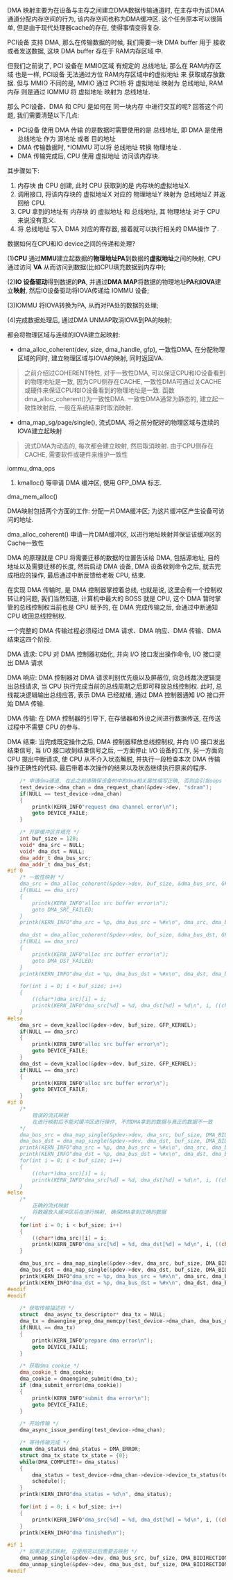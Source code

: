 
DMA 映射主要为在设备与主存之间建立DMA数据传输通道时, 在主存中为该DMA通道分配内存空间的行为, 该内存空间也称为DMA缓冲区. 这个任务原本可以很简单, 但是由于现代处理器cache的存在, 使得事情变得复杂. 



PCI设备 支持 DMA, 那么在传输数据的时候, 我们需要一块 DMA buffer 用于 接收或者发送数据, 这块 DMA buffer 存在于 RAM内存区域 中. 

但我们之前说了, PCI 设备在 MMIO区域 有规定的 总线地址, 那么在 RAM内存区域 也是一样, PCI设备 无法通过方位 RAM内存区域中的虚拟地址 来 获取或存放数据. 但与 MMIO 不同的是, MMIO 通过 PCI桥 将 虚拟地址 映射为 总线地址, RAM内存 则是通过 IOMMU 将 虚拟地址 映射为 总线地址. 

那么 PCI设备、DMA 和 CPU 是如何在 同一块内存 中进行交互的呢?
回答这个问题, 我们需要清楚以下几点: 

* PCI设备 使用 DMA 传输 的是数据时需要使用的是 总线地址, 即 DMA 是使用 总线地址 作为 源地址 或者 目的地址
* DMA 传输数据时, *IOMMU 可以将 总线地址 转换 物理地址 . 
* DMA 传输完成后, CPU 使用 虚拟地址 访问该内存块. 

其步骤如下: 

1. 内存块 由 CPU 创建, 此时 CPU 获取到的是 内存块的虚拟地址X. 
2. 调用接口, 将该内存块的 虚拟地址X 对应的 物理地址Y 映射为 总线地址Z 并返回给 CPU. 
3. CPU 拿到的地址有 内存块 的 虚拟地址 和 总线地址, 其 物理地址 对于 CPU 来说没有意义. 
4. 将 总线地址 写入 DMA 对应的寄存器, 接着就可以执行相关的 DMA操作 了. 


数据如何在CPU和IO device之间的传递和处理?

(1)**CPU** 通过**MMU**建立起数据的**物理地址PA**到数据的**虚拟地址**之间的映射, CPU 通过访问 **VA** 从而访问到数据(比如CPU填充数据到内存中); 

(2)**IO 设备驱动**得到数据的**PA**, 并通过**DMA MAP**将数据的物理地址**PA**和**IOVA**建立**映射**, 然后IO设备驱动将IOVA传递给 IOMMU 设备; 

(3)IOMMU 将IOVA转换为PA, 从而对PA处的数据的处理; 

(4)完成数据处理后, 通过DMA UNMAP取消IOVA到PA的映射; 

都会将物理区域与连续的IOVA建立起映射:

* dma_alloc_coherent(dev, size, dma_handle, gfp), 一致性DMA, 在分配物理区域的同时, 建立物理区域与IOVA的映射, 同时返回VA. 

> 之前介绍过COHERENT特性, 对于一致性DMA, 可以保证CPU和IO设备看到的物理地址是一致, 因为CPU侧存在CACHE, 一致性DMA可通过关CACHE或硬件来保证CPU和IO设备看到的物理地址是一致. 函数dma_alloc_coherent()为一致性DMA. 一致性DMA通常为静态的, 建立起一致性映射后, 一般在系统结束时取消映射. 

* dma_map_sg/page/single(), 流式DMA, 将之前分配好的物理区域与连续的IOVA建立起映射

> 流式DMA为动态的, 每次都会建立映射, 然后取消映射. 由于CPU侧存在CACHE, 需要软件或硬件来维护一致性

iommu_dma_ops




1. kmalloc() 等申请 DMA 缓冲区, 使用 GFP_DMA 标志.


dma_mem_alloc()



DMA映射包括两个方面的工作: 分配一片DMA缓冲区; 为这片缓冲区产生设备可访问的地址. 

dma_alloc_coherent() 申请一片DMA缓冲区, 以进行地址映射并保证该缓冲区的Cache一致性







DMA 的原理就是 CPU 将需要迁移的数据的位置告诉给 DMA, 包括源地址, 目的地址以及需要迁移的长度, 然后启动 DMA 设备, DMA 设备收到命令之后, 就去完成相应的操作, 最后通过中断反馈给老板 CPU, 结束. 


在实现 DMA 传输时, 是 DMA 控制器掌控着总线, 也就是说, 这里会有一个控制权转让的问题, 我们当然知道, 计算机中最大的 BOSS 就是 CPU, 这个 DMA 暂时掌管的总线控制权当前也是 CPU 赋予的, 在 DMA 完成传输之后, 会通过中断通知 CPU 收回总线控制权. 

一个完整的 DMA 传输过程必须经过 DMA 请求、DMA 响应、DMA 传输、DMA 结束这四个阶段. 

DMA 请求: CPU 对 DMA 控制器初始化, 并向 I/O 接口发出操作命令, I/O 接口提出 DMA 请求

DMA 响应: DMA 控制器对 DMA 请求判别优先级以及屏蔽位, 向总线裁决逻辑提出总线请求, 当 CPU 执行完成当前的总线周期之后即可释放总线控制权. 此时, 总线裁决逻辑输出总线应答, 表示 DMA 已经就绪, 通过 DMA 控制器通知 I/O 接口开始 DMA 传输. 

DMA 传输: 在 DMA 控制器的引导下, 在存储器和外设之间进行数据传送, 在传送过程中不需要 CPU 的参与. 

DMA 结束: 当完成既定操作之后, DMA 控制器释放总线控制权, 并向 I/O 接口发出结束信号, 当 I/O 接口收到结束信号之后, 一方面停止 I/O 设备的工作, 另一方面向 CPU 提出中断请求, 使 CPU 从不介入状态解脱, 并执行一段检查本次 DMA 传输操作正确性的代码. 最后带着本次操作的结果以及状态继续执行原来的程序. 


```cpp
    /* 申请dma通道, 在此之前请确保设备树中的dma相关属性编写正确, 否则会引发oops */
    test_device->dma_chan = dma_request_chan(&pdev->dev, "sdram");
    if(NULL == test_device->dma_chan)
    {
        printk(KERN_INFO"request dma channel error\n");
        goto DEVICE_FAILE;
    }

    /* 开辟缓冲区并填充 */
    int buf_size = 128;
    void* dma_src = NULL;
    void* dma_dst = NULL;    
    dma_addr_t dma_bus_src;
    dma_addr_t dma_bus_dst;    
#if 0
    /* 一致性映射 */
    dma_src = dma_alloc_coherent(&pdev->dev, buf_size, &dma_bus_src, GFP_KERNEL|GFP_DMA);
    if(NULL == dma_src)
    {
        printk(KERN_INFO"alloc src buffer error\n");
        goto DMA_SRC_FAILED;
    }    
    printk(KERN_INFO"dma_src = %p, dma_bus_src = %#x\n", dma_src, dma_bus_src);

    dma_dst = dma_alloc_coherent(&pdev->dev, buf_size, &dma_bus_dst, GFP_KERNEL|GFP_DMA);
    if(NULL == dma_src)
    {
        printk(KERN_INFO"alloc src buffer error\n");
        goto DMA_DST_FAILED;
    } 
    printk(KERN_INFO"dma_dst = %p, dma_bus_dst = %#x\n", dma_dst, dma_bus_dst);

    for(int i = 0; i < buf_size; i++)
    {
        ((char*)dma_src)[i] = i;
        printk(KERN_INFO"dma_src[%d] = %d, dma_dst[%d] = %d\n", i, ((char*)dma_src)[i], i, ((char*)dma_dst)[i]);
    }    
#else
    dma_src = devm_kzalloc(&pdev->dev, buf_size, GFP_KERNEL);
    if(NULL == dma_src)
    {
        printk(KERN_INFO"alloc src buffer error\n");
        goto DEVICE_FAILE;
    }      
    dma_dst = devm_kzalloc(&pdev->dev, buf_size, GFP_KERNEL);
    if(NULL == dma_src)
    {
        printk(KERN_INFO"alloc src buffer error\n");
        goto DEVICE_FAILE;
    }    
#if 0
    /* 
        错误的流式映射 
        在进行映射后不能对缓冲区进行操作, 不然DMA拿到的数据与真正的数据不一致
    */
    dma_bus_src = dma_map_single(&pdev->dev, dma_src, buf_size, DMA_BIDIRECTIONAL);
    dma_bus_dst = dma_map_single(&pdev->dev, dma_dst, buf_size, DMA_BIDIRECTIONAL);
    printk(KERN_INFO"dma_src = %p, dma_bus_src = %#x\n", dma_src, dma_bus_src);
    printk(KERN_INFO"dma_dst = %p, dma_bus_dst = %#x\n", dma_dst, dma_bus_dst);     
    for(int i = 0; i < buf_size; i++)
    {
        ((char*)dma_src)[i] = i;
        printk(KERN_INFO"dma_src[%d] = %d, dma_dst[%d] = %d\n", i, ((char*)dma_src)[i], i, ((char*)dma_dst)[i]);
    } 
#else
    /* 
        正确的流式映射 
        将数据放入缓冲区后在进行映射, 确保DMA拿到正确的数据
    */
    for(int i = 0; i < buf_size; i++)
    {
        ((char*)dma_src)[i] = i;
        printk(KERN_INFO"dma_src[%d] = %d, dma_dst[%d] = %d\n", i, ((char*)dma_src)[i], i, ((char*)dma_dst)[i]);
    } 

    dma_bus_src = dma_map_single(&pdev->dev, dma_src, buf_size, DMA_BIDIRECTIONAL);
    dma_bus_dst = dma_map_single(&pdev->dev, dma_dst, buf_size, DMA_BIDIRECTIONAL);
    printk(KERN_INFO"dma_src = %p, dma_bus_src = %#x\n", dma_src, dma_bus_src);
    printk(KERN_INFO"dma_dst = %p, dma_bus_dst = %#x\n", dma_dst, dma_bus_dst); 
#endif
#endif

    /* 获取传输描述符 */
    struct  dma_async_tx_descriptor* dma_tx = NULL;
    dma_tx = dmaengine_prep_dma_memcpy(test_device->dma_chan, dma_bus_dst, dma_bus_src, buf_size, DMA_PREP_INTERRUPT);      
    if(NULL == dma_tx)
    {
        printk(KERN_INFO"prepare dma error\n");
        goto DEVICE_FAILE;
    }    

    /* 获取dma cookie */
    dma_cookie_t dma_cookie;
    dma_cookie = dmaengine_submit(dma_tx);
    if (dma_submit_error(dma_cookie))
    {
        printk(KERN_INFO"submit dma error\n");
        goto DEVICE_FAILE;
    }    

    /* 开始传输 */
    dma_async_issue_pending(test_device->dma_chan);

    /* 等待传输完成 */
    enum dma_status dma_status = DMA_ERROR;
    struct dma_tx_state tx_state = {0};
    while(DMA_COMPLETE!= dma_status)
    {
        dma_status = test_device->dma_chan->device->device_tx_status(test_device->dma_chan, dma_cookie, &tx_state);
        schedule();
    }
    printk(KERN_INFO"dma_status = %d\n", dma_status);

    for(int i = 0; i < buf_size; i++)
    {
        printk(KERN_INFO"dma_src[%d] = %d, dma_dst[%d] = %d\n", i, ((char*)dma_src)[i], i, ((char*)dma_dst)[i]);
    }
    printk(KERN_INFO"dma finished\n");

#if 1
    /* 如果是流式映射, 在使用完以后需要去映射 */
    dma_unmap_single(&pdev->dev, dma_bus_src, buf_size, DMA_BIDIRECTIONAL);
    dma_unmap_single(&pdev->dev, dma_bus_dst, buf_size, DMA_BIDIRECTIONAL);    
#endif
```